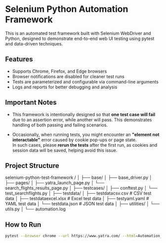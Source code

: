 # Selenium Python Automation Framework

This is an automated test framework built with Selenium WebDriver and Python, designed to demonstrate end-to-end web UI testing using pytest and data-driven techniques.

## Features
- Supports Chrome, Firefox, and Edge browsers
- Browser notifications are disabled for cleaner test runs
- Tests are parameterized and configurable via command-line arguments
- Logs and reports for better debugging and analysis

## Important Notes

- This framework is intentionally designed so that **one test case will fail** due to an assertion error, while another will pass. This demonstrates handling of both passing and failing scenarios.

- Occasionally, when running tests, you might encounter an **"element not interactable"** error caused by cookie pop-ups or page state.  
  In such cases, please **rerun the tests** after the first run, as cookies and session data will be saved, helping avoid this issue.

## Project Structure

selenium-python-test-framework
/
│
├── base/
│   ├── base_driver.py
│
├── pages/
│   ├── yatra_launch_page.py
│   └── search_flights_results_page.py
│
├── testcases/
│   ├── conftest.py
│   └── test_searchflights.py
│
├── testdata/
│   ├── testdatacsv.csv    # CSV test data
│   ├── testdataexcel.xlsx     # Excel test data
│   ├── testyaml.yaml         # YAML test data
│   └── testdata.json         # JSON test data
│
├── utilities/
│   └── utils.py
│
└── automation.log

## How to Run

```bash
pytest --browser chrome --url https://www.yatra.com/ --html=Automation_report.html

